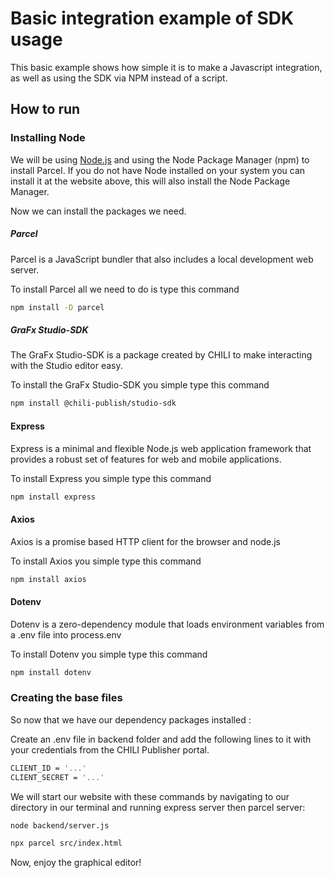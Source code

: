 # Basic integration example of SDK usage

This basic example shows how simple it is to make a Javascript integration, as well as using the SDK via NPM instead of a script.

## How to run

### Installing Node
We will be using [Node.js](https://nodejs.org/) and using the Node Package Manager (npm) to install Parcel. If you do not have Node installed on your system you can install it at the website above, this will also install the Node Package Manager.

Now we can install the packages we need.

##### Parcel
Parcel is a JavaScript bundler that also includes a local development web server. 

To install Parcel all we need to do is type this command
```sh
npm install -D parcel
```

##### GraFx Studio-SDK
The GraFx Studio-SDK is a package created by CHILI to make interacting with the Studio editor easy. 

To install the GraFx Studio-SDK you simple type this command
```sh
npm install @chili-publish/studio-sdk
```

#### Express 

Express is a minimal and flexible Node.js web application framework that provides a robust set of features for web and mobile applications.

To install Express you simple type this command
```sh
npm install express
```

#### Axios 

Axios is a promise based HTTP client for the browser and node.js

To install Axios you simple type this command
```sh
npm install axios
```
#### Dotenv

Dotenv is a zero-dependency module that loads environment variables from a .env file into process.env

To install Dotenv you simple type this command
```sh
npm install dotenv
```


### Creating the base files
So now that we have our dependency packages installed :

Create an .env file in backend folder and add the following lines to it with your credentials from the CHILI Publisher portal.

```sh
CLIENT_ID = '...'
CLIENT_SECRET = '...'
```

We will start our website with these commands by navigating to our directory in our terminal and running express server then parcel server: 

```sh	
node backend/server.js
```

```sh
npx parcel src/index.html
```

Now, enjoy the graphical editor!